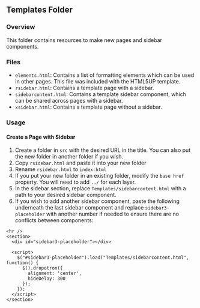 ## Templates Folder

### Overview
This folder contains resources to make new pages and sidebar components.

### Files
-  `elements.html`: Contains a list of formatting elements which can be used in other pages. This file was included with the HTML5UP template.
-  `rsidebar.html`: Contains a template page with a sidebar.
-  `sidebarcontent.html`: Contains a template sidebar component, which can be shared across pages with a sidebar.
-  `xsidebar.html`: Contains a template page without a sidebar.

### Usage

#### Create a Page with Sidebar
1. Create a folder in `src` with the desired URL in the title. You can also put the new folder in another folder if you wish.
2. Copy `rsidebar.html` and paste it into your new folder
3. Rename `rsidebar.html` to `index.html`
4. If you put your new folder in an existing folder, modify the `base href` property. You will need to add `../` for each layer.
5. In the sidebar section, replace `Templates/sidebarcontent.html` with a path to your desired sidebar component.
6. If you wish to add another sidebar component, paste the following underneath the last sidebar component and replace `sidebar3-placeholder` with another number if needed to ensure there are no conflicts between components:
   
  ```
<hr />
  <section>
    <div id="sidebar3-placeholder"></div>

    <script>
      $("#sidebar3-placeholder").load("Templates/sidebarcontent.html", function() {
        $().dropotron({
          alignment: 'center',
          hideDelay: 300
        });
      });
    </script>
  </section>
```

